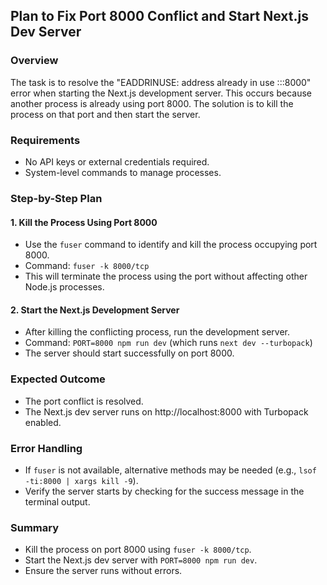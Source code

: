 ## Plan to Fix Port 8000 Conflict and Start Next.js Dev Server

### Overview
The task is to resolve the "EADDRINUSE: address already in use :::8000" error when starting the Next.js development server. This occurs because another process is already using port 8000. The solution is to kill the process on that port and then start the server.

### Requirements
- No API keys or external credentials required.
- System-level commands to manage processes.

### Step-by-Step Plan

#### 1. **Kill the Process Using Port 8000**
- Use the `fuser` command to identify and kill the process occupying port 8000.
- Command: `fuser -k 8000/tcp`
- This will terminate the process using the port without affecting other Node.js processes.

#### 2. **Start the Next.js Development Server**
- After killing the conflicting process, run the development server.
- Command: `PORT=8000 npm run dev` (which runs `next dev --turbopack`)
- The server should start successfully on port 8000.

### Expected Outcome
- The port conflict is resolved.
- The Next.js dev server runs on http://localhost:8000 with Turbopack enabled.

### Error Handling
- If `fuser` is not available, alternative methods may be needed (e.g., `lsof -ti:8000 | xargs kill -9`).
- Verify the server starts by checking for the success message in the terminal output.

### Summary
- Kill the process on port 8000 using `fuser -k 8000/tcp`.
- Start the Next.js dev server with `PORT=8000 npm run dev`.
- Ensure the server runs without errors.
